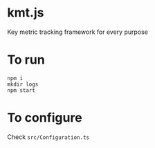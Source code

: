 # kmt.js

Key metric tracking framework for every purpose

# To run

```
npm i
mkdir logs
npm start
```

# To configure

Check ```src/Configuration.ts```

